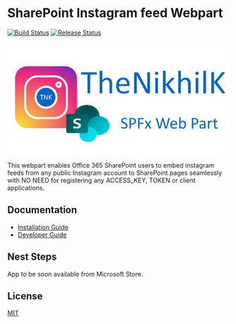 # SharePoint Instagram feed Webpart

[![Build Status](https://dev.azure.com/TheNikhilK/TheNikhilK/_apis/build/status/SharePoint%20Instagram%20Web%20Part?branchName=master)](https://dev.azure.com/TheNikhilK/TheNikhilK/_build/latest?definitionId=3&branchName=master) [![Release Status](https://vsrm.dev.azure.com/TheNikhilK/_apis/public/Release/badge/bb0a4e04-afca-4551-8acd-9a8a4ee21621/3/3)](https://vsrm.dev.azure.com/TheNikhilK/_apis/public/Release/badge/bb0a4e04-afca-4551-8acd-9a8a4ee21621/3/3)

![Logo](documentation/assets/tnk-sp-ig-feed.png "Logo")

This webpart enables Office 365 SharePoint users to embed instagram feeds from any public Instagram account to SharePoint pages seamlessly with NO NEED for registering any ACCESS_KEY, TOKEN or client applications.

## Documentation

- [Installation Guide](documentation/installation-guide.md "Installation Guide")
- [Developer Guide](documentation/developer-guide.md "Developer Guide")

## Nest Steps

App to be soon available from Microsoft Store.

## License

[MIT](LICENSE)
